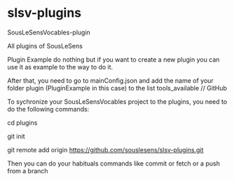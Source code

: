 # slsv-plugins
SousLeSensVocables-plugin


All plugins of SousLeSens 


Plugin Example do nothing but if you want to create a new plugin you can use it as example to the way to do it.


After that, you need to go to mainConfig.json and add the name of your folder plugin (PluginExample in this case) to the list tools_available
// GitHub

To sychronize your SousLeSensVocables project to the plugins, you need to do the following commands:

cd plugins

git init

git remote add origin https://github.com/souslesens/slsv-plugins.git

Then you can do your habituals commands like commit or fetch or a push from a branch


